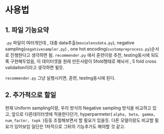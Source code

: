 # 사용법
## 1. 파일 기능요약
`.py` 파일이 여러개인데 , 대충 data추출(`movielensdata.py`), negative sampling(`negativesampler.py`) , one hot encoding(`custompreprocess.py`)순서로 진행한다고 생각하면 됨. `recommender.py` 에서 훈련이랑 추천, testing동시에 되도록 구현해두었음, 이 데이터셋을 원래 만든사람이 5fold형태로 해놔서 , 5 fold cross validaiton이라고 생각하면 될듯.

`recommender.py` 그냥 실행시키면, 훈련, testing동시에 된다. 

## 2. 추가적으로 할일
현재 Uniform sampling이랑, 우리 방식의 Negative sampling 방식을 비교하고 있고, 앞으로 다른데이터셋에 적용한다던가, hyperparmeter( `alpha, beta, gamma, num_factor, topk `)등등 조절해보면서 할 필요가 있을듯. 다른 모델이랑도 비교할 필요가 있어보임 일단은 1차적으로 그뒤의 기능추가도 해야할 것 같고.
